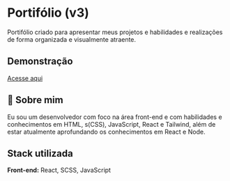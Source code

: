 
# Portifólio (v3)

Portifólio criado para apresentar meus projetos e habilidades e realizações de forma organizada e visualmente atraente.




## Demonstração

<a href="https://felipesoarws.vercel.app/">Acesse aqui</a>



## 🚀 Sobre mim
Eu sou um desenvolvedor com foco na área front-end e com habilidades e conhecimentos em HTML, s(CSS), JavaScript, React e Tailwind, além de estar atualmente aprofundando os conhecimentos em React e Node. 


## Stack utilizada

**Front-end:** React, SCSS, JavaScript



